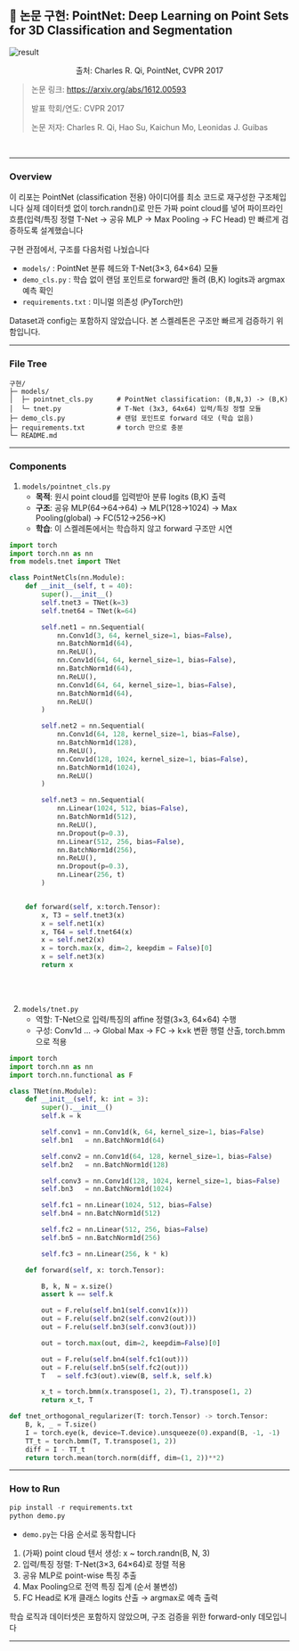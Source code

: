 ## 📄 논문 구현: PointNet: Deep Learning on Point Sets for 3D Classification and Segmentation

![result](./assets/result1.png)  
<p align="center">
  <span> 출처: Charles R. Qi, PointNet, CVPR 2017 </span>
</p>

> 논문 링크: https://arxiv.org/abs/1612.00593
> 
> 발표 학회/연도: CVPR 2017
> 
> 논문 저자: Charles R. Qi, Hao Su, Kaichun Mo, Leonidas J. Guibas
<br>

---

### Overview

이 리포는 PointNet (classification 전용) 아이디어를 최소 코드로 재구성한 구조체입니다
실제 데이터셋 없이 torch.randn()로 만든 가짜 point cloud를 넣어 파이프라인 흐름(입력/특징 정렬 T-Net → 공유 MLP → Max Pooling → FC Head) 만 빠르게 검증하도록 설계했습니다

구현 관점에서, 구조를 다음처럼 나눴습니다
- `models/` : PointNet 분류 헤드와 T-Net(3×3, 64×64) 모듈
- `demo_cls.py` : 학습 없이 랜덤 포인트로 forward만 돌려 (B,K) logits과 argmax 예측 확인
- `requirements.txt` : 미니멀 의존성 (PyTorch만)

Dataset과 config는 포함하지 않았습니다. 본 스켈레톤은 구조만 빠르게 검증하기 위함입니다.

---

### File Tree

```pthon
구현/
├─ models/
│  ├─ pointnet_cls.py      # PointNet classification: (B,N,3) -> (B,K)
│  └─ tnet.py              # T-Net (3x3, 64x64) 입력/특징 정렬 모듈
├─ demo_cls.py             # 랜덤 포인트로 forward 데모 (학습 없음)
├─ requirements.txt        # torch 만으로 충분
└─ README.md
```

---
### Components

1. `models/pointnet_cls.py`
   - **목적**: 원시 point cloud를 입력받아 분류 logits (B,K) 출력
   - **구조**: 공유 MLP(64→64→64) → MLP(128→1024) → Max Pooling(global) → FC(512→256→K)
   - **학습**: 이 스켈레톤에서는 학습하지 않고 forward 구조만 시연
     
```python
import torch
import torch.nn as nn
from models.tnet import TNet

class PointNetCls(nn.Module):
    def __init__(self, t = 40):
        super().__init__()
        self.tnet3 = TNet(k=3)
        self.tnet64 = TNet(k=64)

        self.net1 = nn.Sequential(
            nn.Conv1d(3, 64, kernel_size=1, bias=False),
            nn.BatchNorm1d(64),
            nn.ReLU(),
            nn.Conv1d(64, 64, kernel_size=1, bias=False),
            nn.BatchNorm1d(64),
            nn.ReLU(),
            nn.Conv1d(64, 64, kernel_size=1, bias=False),
            nn.BatchNorm1d(64),
            nn.ReLU()    
        )

        self.net2 = nn.Sequential(
            nn.Conv1d(64, 128, kernel_size=1, bias=False),
            nn.BatchNorm1d(128),
            nn.ReLU(),
            nn.Conv1d(128, 1024, kernel_size=1, bias=False),
            nn.BatchNorm1d(1024),
            nn.ReLU()
        )

        self.net3 = nn.Sequential(
            nn.Linear(1024, 512, bias=False),
            nn.BatchNorm1d(512),
            nn.ReLU(),
            nn.Dropout(p=0.3),
            nn.Linear(512, 256, bias=False),
            nn.BatchNorm1d(256),
            nn.ReLU(),
            nn.Dropout(p=0.3),
            nn.Linear(256, t)
        )


    def forward(self, x:torch.Tensor):
        x, T3 = self.tnet3(x)
        x = self.net1(x)
        x, T64 = self.tnet64(x)
        x = self.net2(x)
        x = torch.max(x, dim=2, keepdim = False)[0]
        x = self.net3(x)
        return x
```

<br><br>

2. `models/tnet.py`
   - 역할: T-Net으로 입력/특징의 affine 정렬(3×3, 64×64) 수행
   - 구성: Conv1d … → Global Max → FC → k×k 변환 행렬 산출, torch.bmm으로 적용
  
```python
import torch
import torch.nn as nn
import torch.nn.functional as F

class TNet(nn.Module):
    def __init__(self, k: int = 3):
        super().__init__()
        self.k = k

        self.conv1 = nn.Conv1d(k, 64, kernel_size=1, bias=False)
        self.bn1   = nn.BatchNorm1d(64)

        self.conv2 = nn.Conv1d(64, 128, kernel_size=1, bias=False)
        self.bn2   = nn.BatchNorm1d(128)

        self.conv3 = nn.Conv1d(128, 1024, kernel_size=1, bias=False)
        self.bn3   = nn.BatchNorm1d(1024)

        self.fc1 = nn.Linear(1024, 512, bias=False)
        self.bn4 = nn.BatchNorm1d(512)

        self.fc2 = nn.Linear(512, 256, bias=False)
        self.bn5 = nn.BatchNorm1d(256)

        self.fc3 = nn.Linear(256, k * k)

    def forward(self, x: torch.Tensor):

        B, k, N = x.size()
        assert k == self.k

        out = F.relu(self.bn1(self.conv1(x)))
        out = F.relu(self.bn2(self.conv2(out)))
        out = F.relu(self.bn3(self.conv3(out)))

        out = torch.max(out, dim=2, keepdim=False)[0]

        out = F.relu(self.bn4(self.fc1(out)))
        out = F.relu(self.bn5(self.fc2(out)))
        T   = self.fc3(out).view(B, self.k, self.k)

        x_t = torch.bmm(x.transpose(1, 2), T).transpose(1, 2)
        return x_t, T

def tnet_orthogonal_regularizer(T: torch.Tensor) -> torch.Tensor:
    B, k, _ = T.size()
    I = torch.eye(k, device=T.device).unsqueeze(0).expand(B, -1, -1)
    TT_t = torch.bmm(T, T.transpose(1, 2))
    diff = I - TT_t
    return torch.mean(torch.norm(diff, dim=(1, 2))**2)
```

---
### How to Run

```python
pip install -r requirements.txt
python demo.py
```
- `demo.py`는 다음 순서로 동작합니다
1. (가짜) point cloud 텐서 생성: x ~ torch.randn(B, N, 3)
2. 입력/특징 정렬: T-Net(3×3, 64×64)로 정렬 적용
3. 공유 MLP로 point-wise 특징 추출
4. Max Pooling으로 전역 특징 집계 (순서 불변성)
5. FC Head로 K개 클래스 logits 산출 → argmax로 예측 출력

학습 로직과 데이터셋은 포함하지 않았으며, 구조 검증을 위한 forward-only 데모입니다

---
